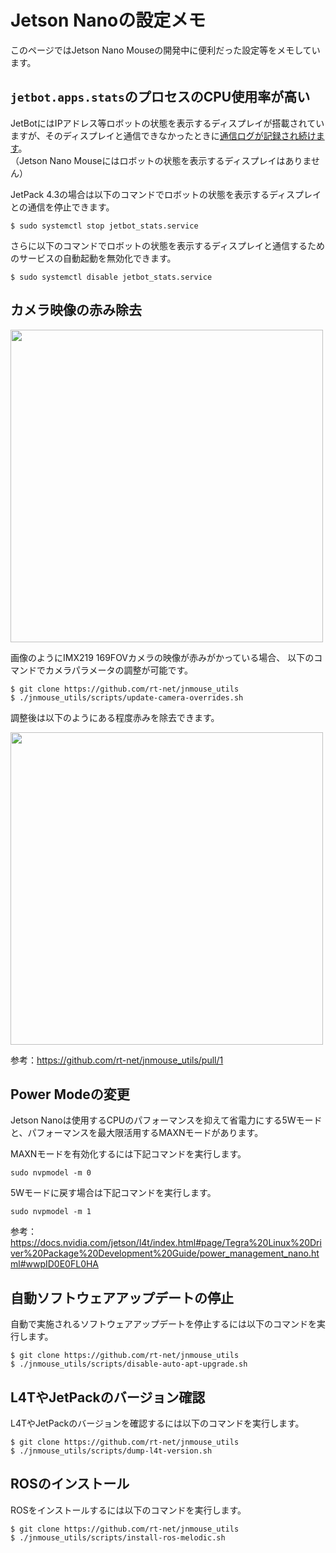 
# Jetson Nanoの設定メモ

このページではJetson Nano Mouseの開発中に便利だった設定等をメモしています。

## `jetbot.apps.stats`のプロセスのCPU使用率が高い

JetBotにはIPアドレス等ロボットの状態を表示するディスプレイが搭載されていますが、そのディスプレイと通信できなかったときに[通信ログが記録され続けます](./TroubleShooting.md#カーネルのメッセージバッファにtegra-i2cのエラーログが複数回出現)。  
（Jetson Nano Mouseにはロボットの状態を表示するディスプレイはありません）

JetPack 4.3の場合は以下のコマンドでロボットの状態を表示するディスプレイとの通信を停止できます。

```
$ sudo systemctl stop jetbot_stats.service
```

さらに以下のコマンドでロボットの状態を表示するディスプレイと通信するためのサービスの自動起動を無効化できます。

```
$ sudo systemctl disable jetbot_stats.service
```

## カメラ映像の赤み除去

<img src="https://user-images.githubusercontent.com/3256629/97837878-6d9c8580-1d22-11eb-855d-73a89e8a40d6.png" width="500px">

画像のようにIMX219 169FOVカメラの映像が赤みがかっている場合、
以下のコマンドでカメラパラメータの調整が可能です。

```
$ git clone https://github.com/rt-net/jnmouse_utils
$ ./jnmouse_utils/scripts/update-camera-overrides.sh
```

調整後は以下のようにある程度赤みを除去できます。

<img src="https://user-images.githubusercontent.com/3256629/97837884-6f664900-1d22-11eb-92a7-125bdd624445.png" width="500px">

参考：https://github.com/rt-net/jnmouse_utils/pull/1

## Power Modeの変更

Jetson Nanoは使用するCPUのパフォーマンスを抑えて省電力にする5Wモードと、パフォーマンスを最大限活用するMAXNモードがあります。

MAXNモードを有効化するには下記コマンドを実行します。

```
sudo nvpmodel -m 0
```

5Wモードに戻す場合は下記コマンドを実行します。

```
sudo nvpmodel -m 1
```

参考：https://docs.nvidia.com/jetson/l4t/index.html#page/Tegra%20Linux%20Driver%20Package%20Development%20Guide/power_management_nano.html#wwpID0E0FL0HA

## 自動ソフトウェアアップデートの停止

自動で実施されるソフトウェアアップデートを停止するには以下のコマンドを実行します。

```
$ git clone https://github.com/rt-net/jnmouse_utils
$ ./jnmouse_utils/scripts/disable-auto-apt-upgrade.sh
```

## L4TやJetPackのバージョン確認

L4TやJetPackのバージョンを確認するには以下のコマンドを実行します。

```
$ git clone https://github.com/rt-net/jnmouse_utils
$ ./jnmouse_utils/scripts/dump-l4t-version.sh
```

## ROSのインストール

ROSをインストールするには以下のコマンドを実行します。

```
$ git clone https://github.com/rt-net/jnmouse_utils
$ ./jnmouse_utils/scripts/install-ros-melodic.sh
```
